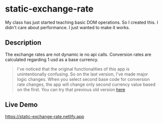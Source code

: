 # static-exchange-rate

My class has just started teaching basic DOM operations. So I created this. I didn't care about performance. I just wanted to make it works.

## Description

The exchange rates are not dynamic ie no api calls. Conversion rates are calculated regarding 1 usd as a base currency.

> I've noticed that the original functionalities of this app is unintentionally confusing. So on the last version, I've made major logic changes. When you select second base code for conversion rate changes, the app will change only second currency value based on the first. You can try that previous old version [here](https://static-exchange-rate-legacy.netlify.app/)

## Live Demo

https://static-exchange-rate.netlify.app
